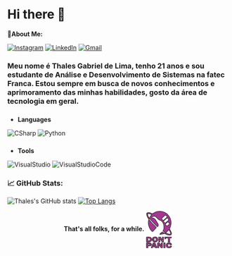 <h1>Hi there 👋</h1>

<b>💬About Me:</b>

<p align="left">
  <a href="https://www.instagram.com/tael42f/">
  <img alt="Instagram" src="https://img.shields.io/badge/Instagram-%23E4405F.svg?logo=Instagram&logoColor=white"  title="@tael42f"/></a>
  <a href="www.linkedin.com/in/thales-lima42">
  <img alt="LinkedIn" src="https://img.shields.io/badge/linkedin-%230077B5.svg?logo=linkedin&logoColor=white"  title="LinkedIn - Thales Lima"/></a>
  <a href="mailto:thalesgabriel42@gmail.com">
  <img alt="Gmail" src="https://img.shields.io/badge/Gmail-D14836?logo=gmail&logoColor=white"  title="Gmail - Thales Lima"/></a>
</p>
  
### Meu nome é Thales Gabriel de Lima, tenho 21 anos e sou estudante de Análise e Desenvolvimento de Sistemas na fatec Franca. Estou sempre em busca de novos conhecimentos e aprimoramento das minhas habilidades, gosto da área de tecnologia em geral.

### <b>
- Languages
</b>
<p align="left">
<img alt="CSharp" src="https://img.shields.io/badge/c%23-%23239120.svg?logo=c-sharp&logoColor=white"  title="CSharp"/>
 <img alt="Python" src="https://img.shields.io/badge/python-3670A0?logo=python&logoColor=ffdd54"  title="Python"/>
</p>

### <b>
- Tools
</b>

<p align="left">
<img alt="VisualStudio" src="https://img.shields.io/badge/Visual%20Studio-5C2D91.svg?logo=visual-studio&logoColor=white" title="Visual Studio"/>
<img alt="VisualStudioCode" src="https://img.shields.io/badge/Visual%20Studio%20Code-0078d7.svg?logo=visual-studio-code&logoColor=white"  title="Visual Studio Code"/>
</p>

### <b>📈 GitHub Stats:</b>
![Thales's GitHub stats](https://github-readme-stats.vercel.app/api?username=Thales-Gabriel42&show_icons=true&theme=radical)
[![Top Langs](https://github-readme-stats.vercel.app/api/top-langs/?username=Thales-Gabriel42&layout=compact&theme=dracula)](https://github.com/anuraghazra/github-readme-stats)

<div align="center">
<b>That's all folks, for a while.</b> <img align="center" alt="CSharp" width="60" src="/github-dontpanic.png?raw=true"  title="Don't Panic"/>
</div>
